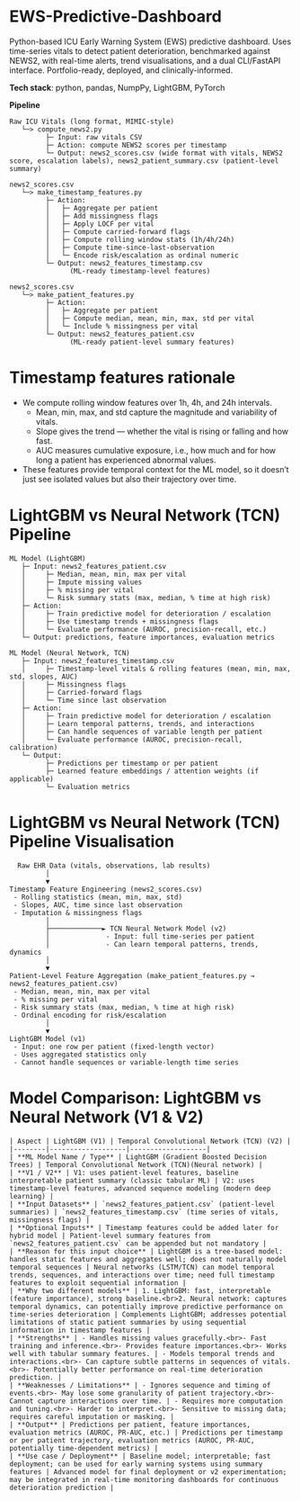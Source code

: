 # EWS-Predictive-Dashboard
Python-based ICU Early Warning System (EWS) predictive dashboard. Uses time-series vitals to detect patient deterioration, benchmarked against NEWS2, with real-time alerts, trend visualisations, and a dual CLI/FastAPI interface. Portfolio-ready, deployed, and clinically-informed.

**Tech stack**: python, pandas, NumpPy, LightGBM, PyTorch

**Pipeline**
```text
Raw ICU Vitals (long format, MIMIC-style)
   └─> compute_news2.py
         ├─ Input: raw vitals CSV
         ├─ Action: compute NEWS2 scores per timestamp
         └─ Output: news2_scores.csv (wide format with vitals, NEWS2 score, escalation labels), news2_patient_summary.csv (patient-level summary)

news2_scores.csv
   └─> make_timestamp_features.py
         ├─ Action:
         │   ├─ Aggregate per patient
         │   ├─ Add missingness flags
         │   ├─ Apply LOCF per vital
         │   ├─ Compute carried-forward flags
         │   ├─ Compute rolling window stats (1h/4h/24h)
         │   ├─ Compute time-since-last-observation
         │   └─ Encode risk/escalation as ordinal numeric
         └─ Output: news2_features_timestamp.csv
               (ML-ready timestamp-level features)

news2_scores.csv
   └─> make_patient_features.py
         ├─ Action:
         │   ├─ Aggregate per patient
         │   ├─ Compute median, mean, min, max, std per vital
         │   └─ Include % missingness per vital
         └─ Output: news2_features_patient.csv
               (ML-ready patient-level summary features)
```

# Timestamp features rationale
- We compute rolling window features over 1h, 4h, and 24h intervals. 
   - Mean, min, max, and std capture the magnitude and variability of vitals. 
   - Slope gives the trend — whether the vital is rising or falling and how fast. 
   - AUC measures cumulative exposure, i.e., how much and for how long a patient has experienced abnormal values. 
- These features provide temporal context for the ML model, so it doesn’t just see isolated values but also their trajectory over time.


# LightGBM vs Neural Network (TCN) Pipeline
```text
ML Model (LightGBM)
   ├─ Input: news2_features_patient.csv 
   │     ├─ Median, mean, min, max per vital
   │     ├─ Impute missing values
   │     ├─ % missing per vital
   │     └─ Risk summary stats (max, median, % time at high risk)
   ├─ Action:
   │     ├─ Train predictive model for deterioration / escalation
   │     ├─ Use timestamp trends + missingness flags
   │     └─ Evaluate performance (AUROC, precision-recall, etc.)
   └─ Output: predictions, feature importances, evaluation metrics

ML Model (Neural Network, TCN)
   ├─ Input: news2_features_timestamp.csv
   │     ├─ Timestamp-level vitals & rolling features (mean, min, max, std, slopes, AUC)
   │     ├─ Missingness flags
   │     ├─ Carried-forward flags  
   │     └─ Time since last observation
   ├─ Action:
   │     ├─ Train predictive model for deterioration / escalation
   │     ├─ Learn temporal patterns, trends, and interactions
   │     ├─ Can handle sequences of variable length per patient
   │     └─ Evaluate performance (AUROC, precision-recall, calibration)
   └─ Output: 
         ├─ Predictions per timestamp or per patient
         ├─ Learned feature embeddings / attention weights (if applicable)
         └─ Evaluation metrics
```

# LightGBM vs Neural Network (TCN) Pipeline Visualisation
```text
  Raw EHR Data (vitals, observations, lab results)
         │
         ▼
Timestamp Feature Engineering (news2_scores.csv)
 - Rolling statistics (mean, min, max, std)
 - Slopes, AUC, time since last observation
 - Imputation & missingness flags
         │
         ├─────────────► TCN Neural Network Model (v2)
         │              - Input: full time-series per patient
         │              - Can learn temporal patterns, trends, dynamics
         │
         ▼
Patient-Level Feature Aggregation (make_patient_features.py → news2_features_patient.csv)
 - Median, mean, min, max per vital
 - % missing per vital
 - Risk summary stats (max, median, % time at high risk)
 - Ordinal encoding for risk/escalation
         │
         ▼
LightGBM Model (v1)
 - Input: one row per patient (fixed-length vector)
 - Uses aggregated statistics only
 - Cannot handle sequences or variable-length time series
```

 # Model Comparison: LightGBM vs Neural Network (V1 & V2)

```text
| Aspect | LightGBM (V1) | Temporal Convolutional Network (TCN) (V2) |
|--------|-------------------|-------------------|
| **ML Model Name / Type** | LightGBM (Gradient Boosted Decision Trees) | Temporal Convolutional Network (TCN)(Neural network) |
| **V1 / V2** | V1: uses patient-level features, baseline interpretable patient summary (classic tabular ML) | V2: uses timestamp-level features, advanced sequence modeling (modern deep learning) |
| **Input Datasets** | `news2_features_patient.csv` (patient-level summaries) | `news2_features_timestamp.csv` (time series of vitals, missingness flags) |
| **Optional Inputs** | Timestamp features could be added later for hybrid model | Patient-level summary features from `news2_features_patient.csv` can be appended but not mandatory |
| **Reason for this input choice** | LightGBM is a tree-based model: handles static features and aggregates well; does not naturally model temporal sequences | Neural networks (LSTM/TCN) can model temporal trends, sequences, and interactions over time; need full timestamp features to exploit sequential information |
| **Why two different models** | 1. LightGBM: fast, interpretable (feature importance), strong baseline.<br>2. Neural network: captures temporal dynamics, can potentially improve predictive performance on time-series deterioration | Complements LightGBM; addresses potential limitations of static patient summaries by using sequential information in timestamp features |
| **Strengths** | - Handles missing values gracefully.<br>- Fast training and inference.<br>- Provides feature importances.<br>- Works well with tabular summary features. | - Models temporal trends and interactions.<br>- Can capture subtle patterns in sequences of vitals.<br>- Potentially better performance on real-time deterioration prediction. |
| **Weaknesses / Limitations** | - Ignores sequence and timing of events.<br>- May lose some granularity of patient trajectory.<br>- Cannot capture interactions over time. | - Requires more computation and tuning.<br>- Harder to interpret.<br>- Sensitive to missing data; requires careful imputation or masking. |
| **Output** | Predictions per patient, feature importances, evaluation metrics (AUROC, PR-AUC, etc.) | Predictions per timestamp or per patient trajectory, evaluation metrics (AUROC, PR-AUC, potentially time-dependent metrics) |
| **Use case / Deployment** | Baseline model; interpretable; fast deployment; can be used for early warning systems using summary features | Advanced model for final deployment or v2 experimentation; may be integrated in real-time monitoring dashboards for continuous deterioration prediction |
```